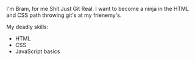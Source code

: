 I'm Bram, for me Shit Just Git Real. I want to become a ninja in the HTML and CSS path throwing git's at my frienemy's.

My deadly skills:
* HTML
* CSS
* JavaScript basics